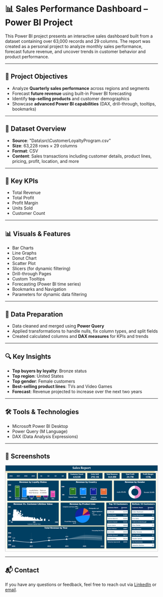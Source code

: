# 📊 Sales Performance Dashboard – Power BI Project

This Power BI project presents an interactive sales dashboard built from a dataset containing over 63,000 records and 29 columns. The report was created as a personal project to analyze monthly sales performance, forecast future revenue, and uncover trends in customer behavior and product performance.

---

## 🚀 Project Objectives

- Analyze **Quarterly sales performance** across regions and segments
- Forecast **future revenue** using built-in Power BI forecasting
- Identify **top-selling products** and customer demographics
- Showcase **advanced Power BI capabilities** (DAX, drill-through, tooltips, bookmarks)

---

## 📁 Dataset Overview

- **Source**: "Data\src\CustomerLoyaltyProgram.csv"
- **Size**: 63,228 rows × 29 columns
- **Format**: CSV
- **Content**: Sales transactions including customer details, product lines, pricing, profit, location, and more

---

## 📌 Key KPIs

- Total Revenue  
- Total Profit  
- Profit Margin  
- Units Sold  
- Customer Count  

---

## 📊 Visuals & Features

- Bar Charts  
- Line Graphs  
- Donut Chart  
- Scatter Plot  
- Slicers (for dynamic filtering)  
- Drill-through Pages  
- Custom Tooltips  
- Forecasting (Power BI time series)  
- Bookmarks and Navigation  
- Parameters for dynamic data filtering  

---

## 🧹 Data Preparation

- Data cleaned and merged using **Power Query**
- Applied transformations to handle nulls, fix column types, and split fields
- Created calculated columns and **DAX measures** for KPIs and trends

---

## 🔍 Key Insights

- **Top buyers by loyalty**: Bronze status
- **Top region**: United States
- **Top gender**: Female customers
- **Best-selling product lines**: TVs and Video Games
- **Forecast**: Revenue projected to increase over the next two years

---

## 🛠️ Tools & Technologies

- Microsoft Power BI Desktop  
- Power Query (M Language)  
- DAX (Data Analysis Expressions)   

---

## 📌 Screenshots

<p align="center">
  <img src="Documentation/Screenshots/Sales_Report.png" alt="Dashboard Overview" width="800"/>
</p>

---

## 📬 Contact

If you have any questions or feedback, feel free to reach out via [LinkedIn](#linkedin.com/in/eslam-hamza-ba8393315) or [email](mailto:ieslamhamza@gmail.com).


